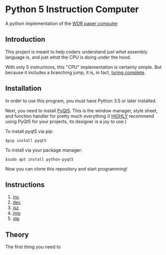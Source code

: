 # Python 5 Instruction Computer
A python implementation of the [WDR paper computer](https://en.wikipedia.org/wiki/WDR_paper_computer)

## Introduction
This project is meant to help coders understand just _what_ assembly language is, and just _what_ the CPU is doing under the hood.

With only 5 instructions, this "CPU" implementation is certainly simple. But because it includes a branching jump, it is, in fact, [turing complete](https://en.wikipedia.org/wiki/Turing_completeness).

## Installation

In order to use this program, you must have Python 3.5 or later installed.

Next, you need to install [PyQt5](https://pypi.org/project/PyQt5/). This is the window manager, style sheet, and function handler for pretty much everything (I <ins>HIGHLY</ins> recommend using PyQt5 for your projects, its designer is a joy to use.)

To install pyqt5 via pip:

`$pip install pyqt5`

To install via your package manager:

`$sudo apt install python-pyqt5`

Now you can clone this repository and start programming!

## Instructions

1. [inc](#incdescriptor)
1. [dec](#incdescriptor)
1. [isz](#incdescriptor)
1. [jmp](#incdescriptor)
1. [stp](#incdescriptor)

## Theory

The first thing you need to 